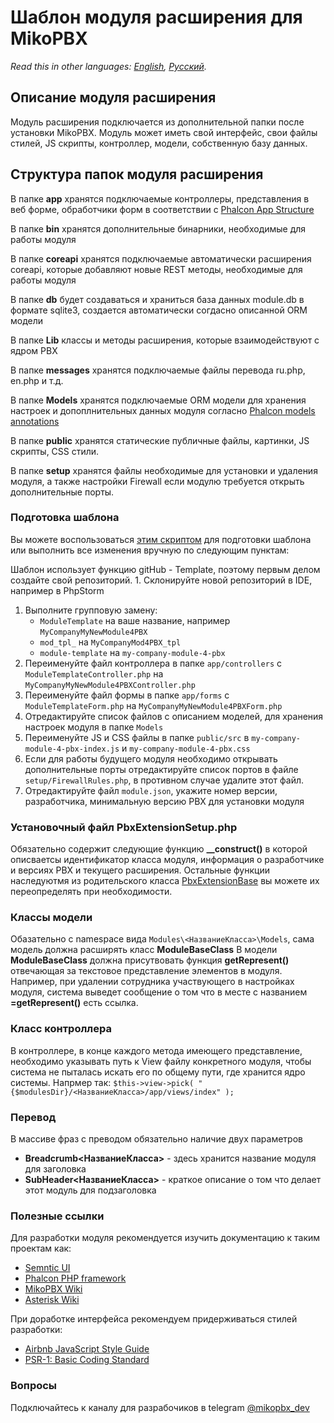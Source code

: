 # Шаблон модуля расширения для MikoPBX

_Read this in other languages:_ [_English_](./)_,_ [_Русский_](readme.ru.md)_._

## Описание модуля расширения

Модуль расширения подключается из дополнительной папки после установки MikoPBX. Модуль может иметь свой интерфейс, свои файлы стилей, JS скрипты, контроллер, модели, собственную базу данных.

## Структура папок модуля расширения

В папке **app** хранятся подключаемые контроллеры, представления в веб форме, обработчики форм в соответствии с [Phalcon App Structure](https://docs.phalcon.io/3.4/en/tutorial-basic#file-structure)

В папке **bin** хранятся дополнительные бинарники, необходимые для работы модуля

В папке **coreapi** хранятся подключаемые автоматически расширения coreapi, которые добавляют новые REST методы, необходимые для работы модуля

В папке **db** будет создаваться и храниться база данных module.db в формате sqlite3, создается автоматически согдасно описанной ORM модели

В папке **Lib** классы и методы расширения, которые взаимодействуют с ядром PBX

В папке **messages** хранятся подключаемые файлы перевода ru.php, en.php и т.д.

В папке **Models** хранятся подключаемые ORM модели для хранения настроек и допоплнительных данных модуля согласно [Phalcon models annotations](https://docs.phalcon.io/3.4/ru-ru/db-models-metadata#стратегия-аннотаций)

В папке **public** хранятся статические публичные файлы, картинки, JS скрипты, CSS стили.

В папке **setup** хранятся файлы необходимые для установки и удаления модуля, а также настройки Firewall если модулю требуется открыть дополнительные порты.

### Подготовка шаблона

Вы можете воспользоваться [этим скриптом](https://github.com/mikopbx/ExtensionsDevTools) для подготовки шаблона или выполнить все изменения вручную по следующим пунктам:

Шаблон использует функцию gitHub - Template, поэтому первым делом создайте свой репозиторий. 1. Склонируйте новой репозиторий в IDE, например в PhpStorm

1. Выполните групповую замену:
   * `ModuleTemplate` на ваше название, например `MyCompanyMyNewModule4PBX`
   * `mod_tpl_` на `MyCompanyMod4PBX_tpl`
   * `module-template` на `my-company-module-4-pbx`
2. Переименуйте файл контроллера в папке `app/controllers`  с `ModuleTemplateController.php` на `MyCompanyMyNewModule4PBXController.php`
3. Переименуйте файл формы в папке `app/forms`  с `ModuleTemplateForm.php` на `MyCompanyMyNewModule4PBXForm.php`
4. Отредактируйте список файлов с описанием моделей, для хранения настроек модуля в папке `Models`
5. Переименуйте JS и CSS файлы в папке `public/src`  в `my-company-module-4-pbx-index.js` и `my-company-module-4-pbx.css`
6. Если для работы будущего модуля необходимо открывать дополнительные порты отредактируйте список портов в файле `setup/FirewallRules.php`, в противном случае удалите этот файл.
7. Отредактируйте файл `module.json`, укажите номер версии, разработчика, минимальную версию PBX для установки модуля

### Установочный файл  PbxExtensionSetup.php

Обязательно содержит следующие функцию **\_\_construct\(\)** в которой описваетсы идентификатор класса модуля, информация о разработчике и версиях PBX и текущего расширения. Остальные функции наследуютмя из родительского класса [PbxExtensionBase](https://github.com/mikopbx/core/blob/master/www/src/MikoPBX/Modules/PbxExtensionBase.php) вы можете их переопределять при необходимости.

### Классы модели

Обазательно с namespace вида `Modules\<НазваниеКласса>\Models`, сама модель должна расширять класс **ModuleBaseClass** В модели **ModuleBaseClass** должна присутвовать функция **getRepresent\(\)** отвечающая за текстовое представление элементов в модуля. Например, при удалении сотрудника участвующего в настройках модуля, система выведет сообщение о том что в месте с названием **=getRepresent\(\)** есть ссылка.

### Класс контроллера

В контроллере, в конце каждого метода имеющего представление, необходимо указывать путь к View файлу конкретного модуля, чтобы система не пыталась искать его по общему пути, где хранится ядро системы. Напрмер так: `$this->view->pick( "{$modulesDir}/<НазваниеКласса>/app/views/index" );`

### Перевод

В массиве фраз с преводом обязательно наличие двух параметров

* **Breadcrumb&lt;НазваниеКласса&gt;** - здесь хранится название модуля для заголовка
* **SubHeader&lt;НазваниеКласса&gt;** - краткое описание о том что делает этот модуль для подзаголовка

### Полезные ссылки

Для разработки модуля рекомендуется изучить документацию к таким проектам как:

* [Semntic UI](https://semantic-ui.com)
* [Phalcon PHP framework](https://docs.phalcon.io/3.4/en/introduction)
* [MikoPBX Wiki](https://wiki.mikopbx.com)
* [Asterisk Wiki](https://wiki.asterisk.org/wiki/display/AST/Home)

При доработке интерфейса рекомендуем придерживаться стилей разработки:

* [Airbnb JavaScript Style Guide](https://github.com/leonidlebedev/javascript-airbnb)
* [PSR-1: Basic Coding Standard](https://www.php-fig.org/psr/psr-1/)

### Вопросы

Подключайтесь к каналу для разрабочиков в telegram [@mikopbx\_dev](https://t.me/joinchat/AAPn5xSqZIpQnNnCAa3bBw)

